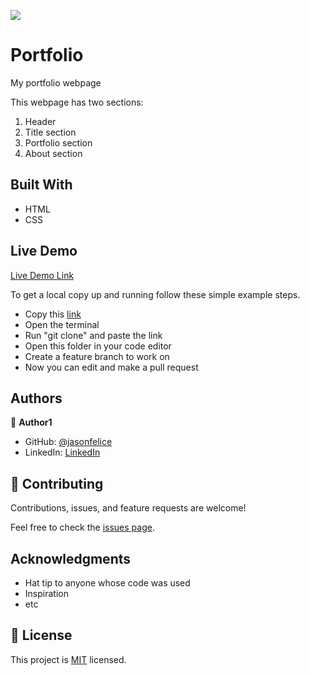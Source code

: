 ![](https://img.shields.io/badge/Microverse-blueviolet)

# Portfolio

My portfolio webpage

This webpage has two sections:
1. Header
2. Title section
3. Portfolio section
4. About section

## Built With

- HTML
- CSS
## Live Demo
[Live Demo Link](https://htmlpreview.github.io/?https://github.com/jasonfelice/portfolio/blob/main/index.html)

To get a local copy up and running follow these simple example steps.
- Copy this [link](https://github.com/jasonfelice/portfolio)
- Open the terminal
- Run "git clone" and paste the link
- Open this folder in your code editor
- Create a feature branch to work on
- Now you can edit and make a pull request



## Authors

👤 **Author1**

- GitHub: [@jasonfelice](https://github.com/jasonfelice)
- LinkedIn: [LinkedIn](https://www.linkedin.com/in/jason-felice-11a5a622b/)

## 🤝 Contributing

Contributions, issues, and feature requests are welcome!

Feel free to check the [issues page](../../issues/).

## Acknowledgments

- Hat tip to anyone whose code was used
- Inspiration
- etc

## 📝 License

This project is [MIT](./MIT.md) licensed.
